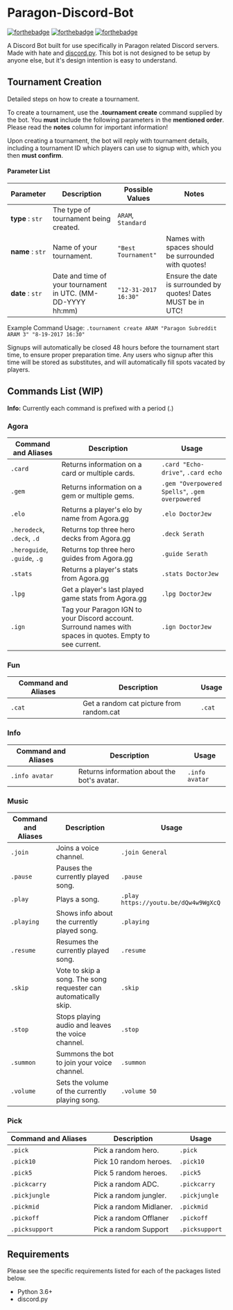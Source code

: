 Paragon-Discord-Bot
===================

[![forthebadge](http://forthebadge.com/images/badges/made-with-python.svg)](http://forthebadge.com)
[![forthebadge](http://forthebadge.com/images/badges/compatibility-club-penguin.svg)](http://forthebadge.com)
[![forthebadge](http://forthebadge.com/images/badges/powered-by-netflix.svg)](https://discord.gg/kqSRzfU)


A Discord Bot built for use specifically in Paragon related Discord servers. Made with hate and [discord.py](https://github.com/Rapptz/discord.py).
This bot is not designed to be setup by anyone else, but it's design intention is easy to understand.

Tournament Creation
-------------------
Detailed steps on how to create a tournament.

To create a tournament, use the **.tournament create** command supplied by the bot.
You **must** include the following parameters in the **mentioned order**. Please read the **notes** column for important information!

Upon creating a tournament, the bot will reply with tournament details, including a tournament ID which players can use to signup with, which you then **must confirm**.

#### Parameter List ####

Parameter | Description | Possible Values | Notes
----------|-------------|-----------------|------
**type** : `str` | The type of tournament being created. | `ARAM`, `Standard`
**name** : `str` | Name of your tournament. | `"Best Tournament"` | Names with spaces should be surrounded with quotes!
**date** : `str` | Date and time of your tournament in UTC. (MM-DD-YYYY hh:mm) | `"12-31-2017 16:30"` | Ensure the date is surrounded by quotes! Dates MUST be in UTC!

Example Command Usage: `.tournament create ARAM "Paragon Subreddit ARAM 3" "8-19-2017 16:30"`

Signups will automatically be closed 48 hours before the tournament start time, to ensure proper preparation time.
Any users who signup after this time will be stored as substitutes, and will automatically fill spots vacated by players.

Commands List (WIP)
-------------------
**Info:** Currently each command is prefixed with a period (.)

### Agora ###

Command and Aliases | Description | Usage
----------------|--------------|-------
`.card` | Returns information on a card or multiple cards. | `.card "Echo-drive"`, `.card echo`
`.gem` | Returns information on a gem or multiple gems. | `.gem "Overpowered Spells"`, `.gem overpowered`
`.elo` | Returns a player's elo by name from Agora.gg | `.elo DoctorJew`
`.herodeck`, `.deck`, `.d` | Returns top three hero decks from Agora.gg | `.deck Serath`
`.heroguide`, `.guide`, `.g` | Returns top three hero guides from Agora.gg | `.guide Serath`
`.stats` | Returns a player's stats from Agora.gg | `.stats DoctorJew`
`.lpg` | Get a player's last played game stats from Agora.gg | `.lpg DoctorJew`
`.ign` | Tag your Paragon IGN to your Discord account. Surround names with spaces in quotes. Empty to see current. | `.ign DoctorJew`

### Fun ###

Command and Aliases | Description | Usage
----------------|--------------|-------
`.cat` | Get a random cat picture from random.cat | `.cat`

### Info ###

Command and Aliases | Description | Usage
----------------|--------------|-------
`.info avatar` | Returns information about the bot's avatar. | `.info avatar`

### Music ###

Command and Aliases | Description | Usage
----------------|--------------|-------
`.join` | Joins a voice channel. | `.join General`
`.pause` | Pauses the currently played song. | `.pause`
`.play` | Plays a song. | `.play https://youtu.be/dQw4w9WgXcQ`
`.playing` | Shows info about the currently played song. | `.playing`
`.resume` | Resumes the currently played song. | `.resume`
`.skip` | Vote to skip a song. The song requester can automatically skip. | `.skip`
`.stop` | Stops playing audio and leaves the voice channel. | `.stop`
`.summon` | Summons the bot to join your voice channel. | `.summon`
`.volume` | Sets the volume of the currently playing song. | `.volume 50`

### Pick ###

Command and Aliases | Description | Usage
----------------|--------------|-------
`.pick` | Pick a random hero. | `.pick`
`.pick10` | Pick 10 random heroes. | `.pick10`
`.pick5` | Pick 5 random heroes. | `.pick5`
`.pickcarry` | Pick a random ADC. | `.pickcarry`
`.pickjungle` | Pick a random jungler. | `.pickjungle`
`.pickmid` | Pick a random Midlaner. | `.pickmid`
`.pickoff` | Pick a random Offlaner | `.pickoff`
`.picksupport` | Pick a random Support | `.picksupport`

Requirements
------------

Please see the specific requirements listed for each of the packages listed below.

* Python 3.6+
* discord.py
